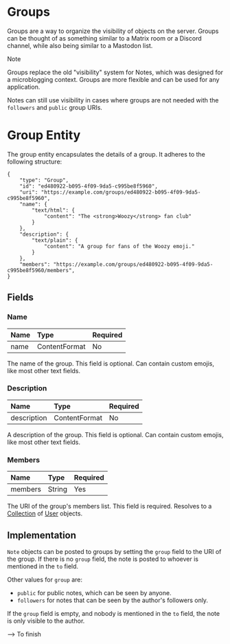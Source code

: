 # Groups

Groups are a way to organize the visibility of objects on the server. Groups can be thought of as something similar to a Matrix room or a Discord channel, while also being similar to a Mastodon list.

> [!NOTE]
> Groups replace the old "visibility" system for Notes, which was designed for a microblogging context. Groups are more flexible and can be used for any application.
>
> Notes can still use visibility in cases where groups are not needed with the `followers` and `public` group URIs.

# Group Entity

The group entity encapsulates the details of a group. It adheres to the following structure:

```json5
{
    "type": "Group",
    "id": "ed480922-b095-4f09-9da5-c995be8f5960",
    "uri": "https://example.com/groups/ed480922-b095-4f09-9da5-c995be8f5960",
    "name": {
        "text/html": {
            "content": "The <strong>Woozy</strong> fan club"
        }
    },
    "description": {
        "text/plain": {
            "content": "A group for fans of the Woozy emoji."
        }
    },
    "members": "https://example.com/groups/ed480922-b095-4f09-9da5-c995be8f5960/members",
}
```

## Fields

### Name

| Name | Type          | Required |
| :--- | :------------ | :------- |
| name | ContentFormat | No       |

The name of the group. This field is optional. Can contain custom emojis, like most other text fields.

### Description

| Name        | Type          | Required |
| :---------- | :------------ | :------- |
| description | ContentFormat | No       |

A description of the group. This field is optional. Can contain custom emojis, like most other text fields.

### Members

| Name    | Type   | Required |
| :------ | :----- | :------- |
| members | String | Yes      |

The URI of the group's members list. This field is required. Resolves to a [Collection](./structures/collection) of [User](./objects/user) objects.

## Implementation

`Note` objects can be posted to groups by setting the `group` field to the URI of the group. If there is no `group` field, the note is posted to whoever is mentioned in the `to` field.

Other values for `group` are:
- `public` for public notes, which can be seen by anyone.
- `followers` for notes that can be seen by the author's followers only.

If the `group` field is empty, and nobody is mentioned in the `to` field, the note is only visible to the author.

--> To finish